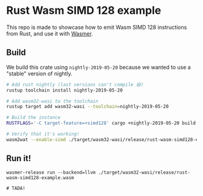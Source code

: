 # Rust Wasm SIMD 128 example

This repo is made to showcase how to emit Wasm SIMD 128 instructions from Rust, and use it with [Wasmer](https://github.com/wasmerio/wasmer).

## Build

We build this crate using `nightly-2019-05-20` because we wanted to use a "stable" version of nightly.

```bash
# Add rust nightly (last versions can't compile 😅)
rustup toolchain install nightly-2019-05-20

# Add wasm32-wasi to the toolchain
rustup target add wasm32-wasi --toolchain=nightly-2019-05-20

# Build the instance
RUSTFLAGS='-C target-feature=+simd128' cargo +nightly-2019-05-20 build --release --target=wasm32-wasi

# Verify that it's working!
wasm2wat --enable-simd ./target/wasm32-wasi/release/rust-wasm-simd128-example.wasm
```

## Run it!

```
wasmer-release run --backend=llvm ./target/wasm32-wasi/release/rust-wasm-simd128-example.wasm

# TADA!
```

